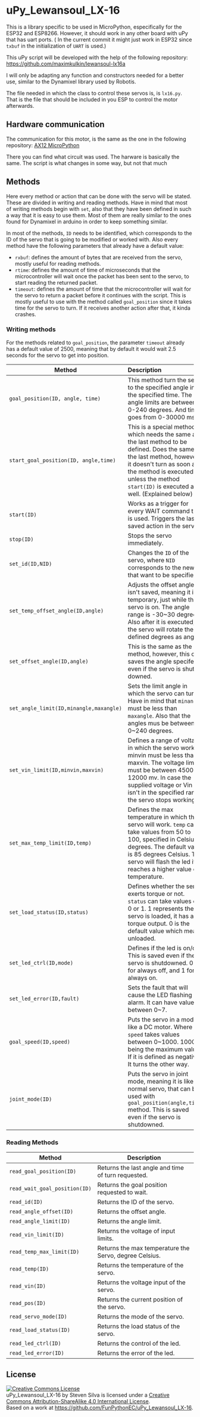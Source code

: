 # uPy_Lewansoul_LX-16
This is a library specific to be used in MicroPython, especifically for the ESP32 and ESP8266. However, it should work in any other board with uPy that has uart ports. ( In the current commit it might just work in ESP32 since `txbuf` in the initialization of `UART` is used.)

This uPy script will be developed with the help of the following repository: https://github.com/maximkulkin/lewansoul-lx16a

I will only be adapting any function and constructors needed for a better use, similar to the Dynamixel library used by Robotis.

The file needed in which the class to control these servos is, is `lx16.py`. That is the file that should be included in you ESP to control the motor afterwards.

## Hardware communication
The communication for this motor, is the same as the one in the following repository: [ AX12 MicroPython](https://github.com/FunPythonEC/AX12_uPy)

There you can find what circuit was used. The harware is basically the same. The script is what changes in some way, but not that much

## Methods
Here every method or action that can be done with the servo will be stated. These are divided in writing and reading methods. Have in mind that most of writing methods begin with `set`, also that they have been defined in such a way that it is easy to use them. Most of them are really similar to the ones found for Dynamixel in arduino in order to keep something similar.

In most of the methods, `ID` needs to be identified, which corresponds to the ID of the servo that is going to be modified or worked with. Also every method have the following parameters that already have a default value:
* `rxbuf`: defines the amount of bytes that are received from the servo, mostly useful for reading methods.
* `rtime`: defines the amount of time of microseconds that the microcontroller will wait once the packet has been sent to the servo, to start reading the returned packet.
*  `timeout`: defines the amount of time that the microcontroller will wait for the servo to return a packet before it continues with the script. This is mostly useful to use with the method called `goal_position` since it takes time for the servo to turn. If it receives another action after that, it kinda crashes.

### Writing methods

For the methods related to `goal_position`, the parameter `timeout` already has a default value of 2500, meaning that by default it would wait 2.5 seconds for the servo to get into position.

| Method                                  | Description                                                  |
| --------------------------------------- | :----------------------------------------------------------- |
| `goal_position(ID, angle, time)`        | This method turn the servo to the specified angle in the specified time. The angle limits are between 0-240 degrees. And time goes from 0-30000 ms. |
| `start_goal_position(ID, angle,time)`   | This is a special method, which needs the same as the last method to be defined. Does the same as the last method, however, it doesn't turn as soon as the method is executed unless the method `start(ID)` is executed as well. (Explained below) |
| `start(ID)`                             | Works as a trigger for every WAIT command that is used. Triggers the last saved action in the servo. |
| `stop(ID)`                              | Stops the servo immediately.                                 |
| `set_id(ID,NID)`                        | Changes the `ID` of the servo, where `NID` corresponds to the new ID that want to be specified. |
| `set_temp_offset_angle(ID,angle)`       | Adjusts the offset angle, isn't saved, meaning it is temporary, just while the servo is on. The angle range is -30~30 degrees. Also after it is executed, the servo will rotate the defined degrees as angle. |
| `set_offset_angle(ID,angle)`            | This is the same as the last method, however, this one saves the angle specifed, even if the servo is shut downed. |
| `set_angle_limit(ID,minangle,maxangle)` | Sets the limit angle in which the servo can turn. Have in mind that `minangle` must be less than `maxangle`. Also that the angles mus be between 0~240 degrees. |
| `set_vin_limit(ID,minvin,maxvin)`       | Defines a range of voltage in which the servo works. minvin must be less than maxvin.  The voltage limits must be between 4500 - 12000 mv. In case the supplied voltage or Vin isn't in the specified range, the servo stops working. |
| `set_max_temp_limit(ID,temp)`           | Defines the max temperature in which the servo will work. `temp` can take values from 50 to 100, specified in Celsius degrees. The default value is 85 degrees Celsius. The servo will flash the led if it reaches a higher value of temperature. |
| `set_load_status(ID,status)`            | Defines whether the servo exerts torque or not. `status` can take values of 0 or 1. 1 represents the servo is loaded, it has a torque output. 0 is the default value which means unloaded. |
| `set_led_ctrl(ID,mode)`                 | Defines if the led is on/off. This is saved even if the servo is shutdowned. 0 is for always off, and 1 for always on. |
| `set_led_error(ID,fault)`               | Sets the fault that will cause the LED flashing alarm. It can have value between 0~7. |
| `goal_speed(ID,speed)`                  | Puts the servo in a mode like a DC motor. Where `speed` takes values between 0~1000. 1000 being the maximum value. If it is defined as negative. It turns the other way. |
| `joint_mode(ID)`                        | Puts the servo in joint mode, meaning it is like a normal servo, that can be used with `goal_position(angle,time)` method. This is saved even if the servo is shutdowned. |

### Reading Methods

| Method | Description |
|-------------|------------------|
| `read_goal_position(ID)` | Returns the last angle and time of turn requested. |
| `read_wait_goal_position(ID)` | Returns the goal position requested to wait. |
| `read_id(ID)` | Returns the ID of the servo. |
| `read_angle_offset(ID)` | Returns the offset angle. |
| `read_angle_limit(ID)` | Returns the angle limit. |
| `read_vin_limit(ID)` | Returns the voltage of input limits. |
| `read_temp_max_limit(ID)` | Returns the max temperature the Servo, degree Celsius. |
| `read_temp(ID)` | Returns the temperature of the servo. |
| `read_vin(ID)` | Returns the voltage input of the servo. |
| `read_pos(ID)` | Returns the current position of the servo. |
| `read_servo_mode(ID)` | Returns the mode of the servo. |
| `read_load_status(ID)` | Returns the load status of the servo. |
| `read_led_ctrl(ID)` | Returns the control of the led. |
| `read_led_error(ID)` | Returns the error of the led. |



## License

<a rel="license" href="http://creativecommons.org/licenses/by-sa/4.0/"><img alt="Creative Commons License" style="border-width:0" src="https://i.creativecommons.org/l/by-sa/4.0/88x31.png" /></a><br /><span xmlns:dct="http://purl.org/dc/terms/" property="dct:title">uPy_Lewansoul_LX-16</span> by <span xmlns:cc="http://creativecommons.org/ns#" property="cc:attributionName">Steven Silva</span> is licensed under a <a rel="license" href="http://creativecommons.org/licenses/by-sa/4.0/">Creative Commons Attribution-ShareAlike 4.0 International License</a>.<br />Based on a work at <a xmlns:dct="http://purl.org/dc/terms/" href="https://github.com/FunPythonEC/uPy_Lewansoul_LX-16" rel="dct:source">https://github.com/FunPythonEC/uPy_Lewansoul_LX-16</a>.

